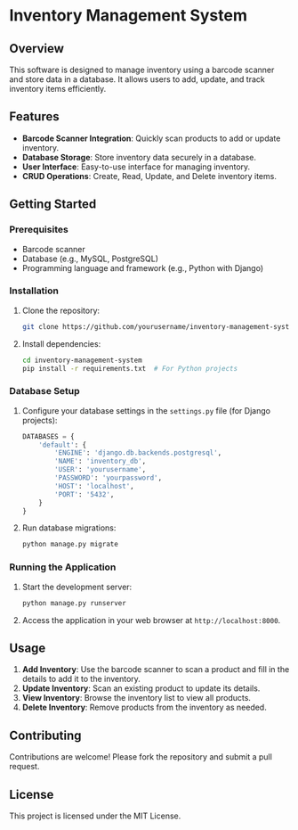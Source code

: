 # Inventory Management System

## Overview
This software is designed to manage inventory using a barcode scanner and store data in a database. It allows users to add, update, and track inventory items efficiently.

## Features
- **Barcode Scanner Integration**: Quickly scan products to add or update inventory.
- **Database Storage**: Store inventory data securely in a database.
- **User Interface**: Easy-to-use interface for managing inventory.
- **CRUD Operations**: Create, Read, Update, and Delete inventory items.

## Getting Started

### Prerequisites
- Barcode scanner
- Database (e.g., MySQL, PostgreSQL)
- Programming language and framework (e.g., Python with Django)

### Installation
1. Clone the repository:
    ```bash
    git clone https://github.com/yourusername/inventory-management-system.git
    ```
2. Install dependencies:
    ```bash
    cd inventory-management-system
    pip install -r requirements.txt  # For Python projects
    ```

### Database Setup
1. Configure your database settings in the `settings.py` file (for Django projects):
    ```python
    DATABASES = {
        'default': {
            'ENGINE': 'django.db.backends.postgresql',
            'NAME': 'inventory_db',
            'USER': 'yourusername',
            'PASSWORD': 'yourpassword',
            'HOST': 'localhost',
            'PORT': '5432',
        }
    }
    ```

2. Run database migrations:
    ```bash
    python manage.py migrate
    ```

### Running the Application
1. Start the development server:
    ```bash
    python manage.py runserver
    ```

2. Access the application in your web browser at `http://localhost:8000`.

## Usage
1. **Add Inventory**: Use the barcode scanner to scan a product and fill in the details to add it to the inventory.
2. **Update Inventory**: Scan an existing product to update its details.
3. **View Inventory**: Browse the inventory list to view all products.
4. **Delete Inventory**: Remove products from the inventory as needed.

## Contributing
Contributions are welcome! Please fork the repository and submit a pull request.

## License
This project is licensed under the MIT License.
